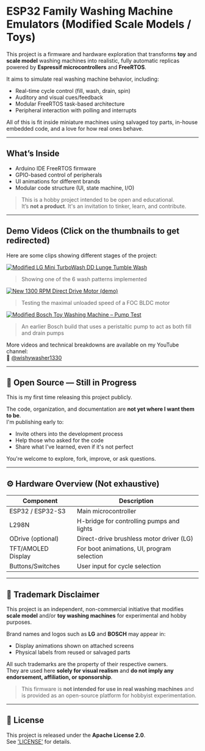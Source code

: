 # ESP32 Family Washing Machine Emulators (Modified Scale Models / Toys)

This project is a firmware and hardware exploration that transforms **toy** and **scale model** washing machines into realistic, fully automatic replicas powered by **Espressif microcontrollers** and **FreeRTOS**.

It aims to simulate real washing machine behavior, including:
- Real-time cycle control (fill, wash, drain, spin)
- Auditory and visual cues/feedback
- Modular FreeRTOS task-based architecture
- Peripheral interaction with polling and interrupts

All of this is fit inside miniature machines using salvaged toy parts, in-house embedded code, and a love for how real ones behave.

---

## What’s Inside

- Arduino IDE FreeRTOS firmware 
- GPIO-based control of peripherals
- UI animations for different brands
- Modular code structure (UI, state machine, I/O)

> This is a hobby project intended to be open and educational.  
> It’s **not a product**. It's an invitation to tinker, learn, and contribute.

---

## Demo Videos (Click on the thumbnails to get redirected)

Here are some clips showing different stages of the project:

[![Modified LG Mini TurboWash DD Lunge Tumble Wash](https://img.youtube.com/vi/q8yADDqyYLE/hqdefault.jpg)](https://www.youtube.com/watch?v=q8yADDqyYLE)
> Showing one of the 6 wash patterns implemented

[![New 1300 RPM Direct Drive Motor (demo)](https://img.youtube.com/vi/g4-hl7QYWUM/hqdefault.jpg)](https://www.youtube.com/shorts/g4-hl7QYWUM)
> Testing the maximal unloaded speed of a FOC BLDC motor

[![Modified Bosch Toy Washing Machine – Pump Test](https://img.youtube.com/vi/PkpvrBWGcwY/hqdefault.jpg)](https://www.youtube.com/watch?v=PkpvrBWGcwY)
> An earlier Bosch build that uses a peristaltic pump to act as both fill and drain pumps

More videos and technical breakdowns are available on my YouTube channel:  
🔗 [@wishywasher1330](https://www.youtube.com/@wishywasher1330)

---

## 🚧 Open Source — Still in Progress

This is my first time releasing this project publicly.

The code, organization, and documentation are **not yet where I want them to be**.  
I'm publishing early to:
- Invite others into the development process
- Help those who asked for the code
- Share what I've learned, even if it's not perfect

You're welcome to explore, fork, improve, or ask questions.

---

## ⚙️ Hardware Overview (Not exhaustive)

| Component         | Description                                 |
|-------------------|---------------------------------------------|
| ESP32 / ESP32-S3  | Main microcontroller                        |
| L298N             | H-bridge for controlling pumps and lights   |
| ODrive (optional) | Direct-drive brushless motor driver (LG)    |
| TFT/AMOLED Display| For boot animations, UI, program selection  |
| Buttons/Switches  | User input for cycle selection              |

---

## 📜 Trademark Disclaimer

This project is an independent, non-commercial initiative that modifies **scale model** and/or **toy washing machines** for experimental and hobby purposes.

Brand names and logos such as **LG** and **BOSCH** may appear in:
- Display animations shown on attached screens
- Physical labels from reused or salvaged parts

All such trademarks are the property of their respective owners.  
They are used here **solely for visual realism** and **do not imply any endorsement, affiliation, or sponsorship**.

> This firmware is **not intended for use in real washing machines** and is provided as an open-source platform for hobbyist experimentation.

---

## 📄 License

This project is released under the **Apache License 2.0**.  
See ['LICENSE'](./LICENSE) for details.
